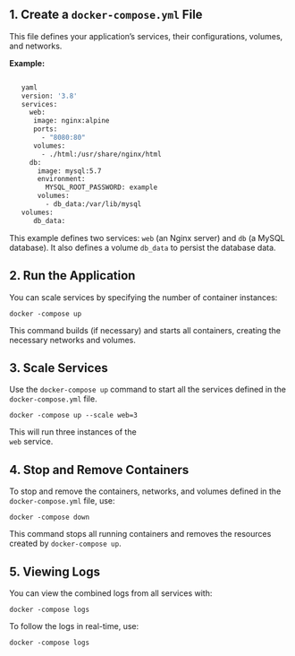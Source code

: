 
## 1\. Create a `docker-compose.yml` File

This file defines your application’s services, their configurations, volumes, and networks.

 **Example:**
 ```bash

	yaml 
	version: '3.8'
	services:
	  web: 
	   image: nginx:alpine
	   ports:
	     - "8080:80" 
	   volumes: 
	     - ./html:/usr/share/nginx/html
	  db: 
	    image: mysql:5.7 
	    environment: 
	      MYSQL_ROOT_PASSWORD: example
	    volumes:
	      - db_data:/var/lib/mysql
	volumes: 
	   db_data:
```

This example defines two services: `web` (an Nginx server) and `db` (a MySQL database). It also defines a volume `db_data` to persist the database data.


## 2\. Run the Application

You can scale services by specifying the number of container instances:

	docker -compose up 

This command builds (if necessary) and starts all containers, creating the necessary networks and volumes.

## 3\. Scale Services

Use the `docker-compose up` command to start all the services defined in the `docker-compose.yml` file.

	docker -compose up --scale web=3

This will run three instances of the  
`web` service.
## 4\. Stop and Remove Containers
To stop and remove the containers, networks, and volumes defined in the `docker-compose.yml` file, use:

	docker -compose down

This command stops all running containers and removes the resources created by `docker-compose up`.

## 5\. Viewing Logs

You can view the combined logs from all services with:

	docker -compose logs
To follow the logs in real-time, use:

	docker -compose logs



<!--stackedit_data:
eyJoaXN0b3J5IjpbLTcyMTYzODYwMSw2Nzc0MjE2NTEsLTMxND
Q4NTMzNywtMTI5MzA5OTI2MywtMTg2ODk2MzgwNiwtMTI5MzA5
OTI2MywtMTYxODYwMzExMywyMDU5ODcyNjA4XX0=
-->